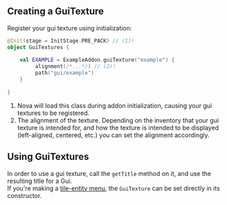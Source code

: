 ## Creating a GuiTexture

Register your gui texture using initialization:

```kotlin
@Init(stage = InitStage.PRE_PACK) // (1)!
object GuiTextures {
    
    val EXAMPLE = ExampleAddon.guiTexture("example") {
         alignment(/*...*/) // (2)!
         path("gui/example")
    }
    
}
```

1. Nova will load this class during addon initialization, causing your gui textures to be registered.
2. The alignment of the texture. Depending on the inventory that your gui texture is intended for, and
   how the texture is intended to be displayed (left-aligned, centered, etc.) you can set the alignment accordingly.

## Using GuiTextures

In order to use a gui texture, call the `getTitle` method on it, and use the resulting title for a Gui.  
If you're making a [tile-entity menu](../tile-entity/gui.md), the `GuiTexture` can be set directly in its constructor.